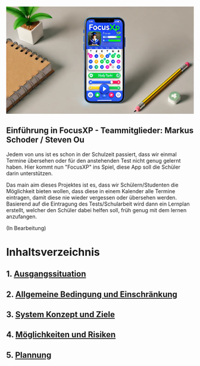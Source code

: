 ![FocusXP](focus_logo1.png)

## Einführung in FocusXP - Teammitglieder: Markus Schoder / Steven Ou

Jedem von uns ist es schon in der Schulzeit passiert, dass wir einmal Termine übersehen oder für den anstehenden Test nicht genug gelernt haben. Hier kommt nun "FocusXP" ins Spiel, diese App soll die Schüler darin unterstützen. 

Das main aim dieses Projektes ist es, dass wir Schülern/Studenten die Möglichkeit bieten wollen, dass diese in einem Kalender alle Termine eintragen, damit diese nie wieder vergessen oder übersehen werden. Basierend auf die Eintragung des Tests/Schularbeit wird dann ein Lernplan erstellt, welcher den Schüler dabei helfen soll, früh genug mit dem lernen anzufangen.

(In Bearbeitung)

# Inhaltsverzeichnis

## 1. [Ausgangssituation](/Workspace/Ausgangssituation.md) 
## 2. [Allgemeine Bedingung und Einschränkung](/Workspace/AllgemeineBedingungUndEinschränkung.md)
## 3. [System Konzept und Ziele](/Workspace/SystemkonzeptUndZiele.md)
## 4. [Möglichkeiten und Risiken](/Workspace/MöglichkeitenUndRisiken.md)
## 5. [Plannung](/Workspace/Plannung.md)

